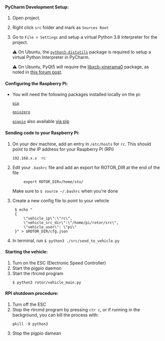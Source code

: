 #### PyCharm Development Setup:

1. Open project.
1. Right click `src` folder and mark as `Sources Root`
1. Go to `File > Settings` and setup a virtual Python 3.8 interpreter for the project.
    
    ⚠ On Ubuntu, the [`python3-distutils`](https://packages.ubuntu.com/focal/python3-distutils) package 
    is required to setup a virtual Python Interpreter in PyCharm.
    
    ⚠ On Ubuntu, PyQt5 will require the [libxcb-xinerama0](https://packages.ubuntu.com/focal/libxcb-xinerama0) package, as noted in [this forum post](https://forum.qt.io/topic/93247/qt-qpa-plugin-could-not-load-the-qt-platform-plugin-xcb-in-even-though-it-was-found/4).
      
#### Configuring the Raspberry Pi:
* You will need the following packages installed locally on the pi:
    
    [`pip`](https://packaging.python.org/guides/installing-using-linux-tools/#installing-pip-setuptools-wheel-with-linux-package-managers)
    
    [`gpiozero`](https://gpiozero.readthedocs.io/en/stable/installing.html)
    
    [`pigpio`](http://abyz.me.uk/rpi/pigpio/download.html) also available [via pip](https://pypi.org/project/pigpio/)

#### Sending code to your Raspberry Pi:
1. On your dev machine, add an entry in `/etc/hosts` for `rc`. This should point to the IP address for your Raspberry Pi (RPi)
    ```
    192.168.x.x  rc
    ```
   
1. Edit your `.bashrc` file and add an export for ROTOR_DIR at the end of the file
   ```
        export ROTOR_DIR=/home/stu/
   ```
   Make sure to `$ source ~/.bashrc` when you're done

1. Create a new config file to point to your vehicle
   ```
    $ echo "
    {
        \"vehicle_ip\":\"rc\",
        \"vehicle_src_dir\":\"/home/pi/rotor/src\",
        \"vehicle_user\": \"pi\"
    }" > $ROTOR_DIR/cfg.json
   ```
1. In terminal, run `$ python3 ./src/send_to_vehicle.py` 

#### Starting the vehicle:
1) Turn on the ESC (Electronic Speed Controller)
2) Start the pigpio daemon
3) Start the rtrcmd program
    ```
    $ python3 rotor/vehicle_main.py
   ```
   
#### RPI shutdown procedure:
1) Turn off the ESC
2) Stop the rtrcmd program by pressing `ctr c`, 
    or if running in the background, you can kill the process with:
    ```
    pkill -9 python3
   ```
3) Stop the pigpio damean